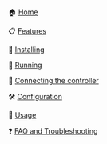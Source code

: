 :house: [Home](Home)

:clipboard: [Features](Features)

:floppy_disk: [Installing](Installing)

:running: [Running](Running)

:electric_plug: [Connecting the controller](Connecting-the-Controller)

:hammer_and_wrench: [Configuration](Configuration)

:star2: [Usage](Usage)

:question: [FAQ and Troubleshooting](Troubleshooting-Overview)